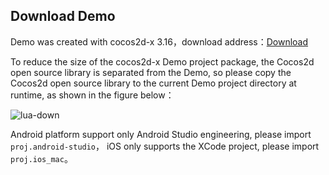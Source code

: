 ## Download Demo

Demo was created with cocos2d-x 3.16，download address：[Download](http://cnimg.dataverse.cn/upsdk/MyLuaGame.zip "Download")

To reduce the size of the cocos2d-x Demo project package, the Cocos2d open source library is separated from the Demo, so please copy the Cocos2d open source library to the current Demo project directory at runtime, as shown in the figure below：

![lua-down](http://docs.upltv.com/uploads/201805/5ae999f00fdc6_5ae999f0.jpeg "lua-down")

Android platform support only Android Studio engineering, please import `proj.android-studio`， iOS only supports the XCode project, please import `proj.ios_mac`。
